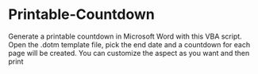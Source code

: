 # Printable-Countdown
Generate a printable countdown in Microsoft Word with this VBA script. Open the .dotm template file, pick the end date and a countdown for each page will be created. You can customize the aspect as you want and then print

